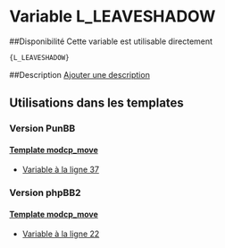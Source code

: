 # Variable L_LEAVESHADOW

##Disponibilité
Cette variable est utilisable directement

```html
{L_LEAVESHADOW}
```

##Description
[Ajouter une description](https://fa-tvars.appspot.com/var/L_LEAVESHADOW)

## Utilisations dans les templates

### Version PunBB

#### [Template modcp_move](punbb/modcp_move.md#readme)
* [Variable &agrave; la ligne 37](../punbb/modcp_move.tpl#L37)

### Version phpBB2

#### [Template modcp_move](subsilver/modcp_move.md#readme)
* [Variable &agrave; la ligne 22](../subsilver/modcp_move.tpl#L22)